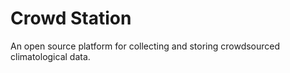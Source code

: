 # Crowd Station
 An open source platform for collecting and storing crowdsourced climatological data.
